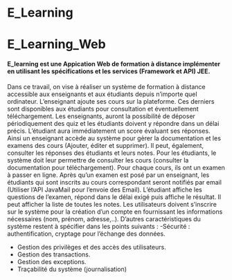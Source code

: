 # E_Learning
# E_Learning_Web 
#### E_learning est une Appication Web de formation à distance implémenter en utilisant les spécifications et les services (Framework et API) JEE. 
Dans ce travail, on vise à réaliser un système de formation à distance accessible aux enseignants et aux étudiants depuis n’importe quel ordinateur. 
L’enseignant ajoute ses cours sur la plateforme. Ces derniers sont disponibles aux étudiants pour consultation et éventuellement téléchargement. 
Les enseignants, auront la possibilité de déposer périodiquement des quiz et les étudiants doivent y répondre dans un délai précis.
L’étudiant aura immédiatement un score évaluant ses réponses.  Ainsi un enseignant accède au système pour gèrer la documentation et les examens des cours 
(Ajouter, éditer et supprimer).
Il peut, également, consulter les réponses des étudiants et leurs notes. Pour les étudiants, le système doit leur permettre de consulter les cours 
(consulter la documentation pour téléchargement). Pour chaque cours, ils ont un examen à passer en ligne. Après qu’un examen est posé par un enseignant,
les étudiants qui sont inscrits au cours correspondant seront notifiés par email (Utiliser l’API JavaMail pour l’envoie des Email). 
L’étudiant affiche les questions de l’examen, répond dans le délai exigé puis affiche le résultat. Il peut afficher la liste de toutes les notes.
Les utilisateurs doivent s’inscrire sur le système pour la création d’un compte en fournissant les informations nécessaires (nom, prénom, adresse,..). 
D’autres caractéristiques du système restent à spécifier dans les points suivants :  -Sécurité : authentification, cryptage pour l’échange des données. 
  - Gestion des privilèges et des accès des utilisateurs.  
  - Gestion des transactions.  
  - Gestion des exceptions.  
  - Traçabilité du système (journalisation) 
